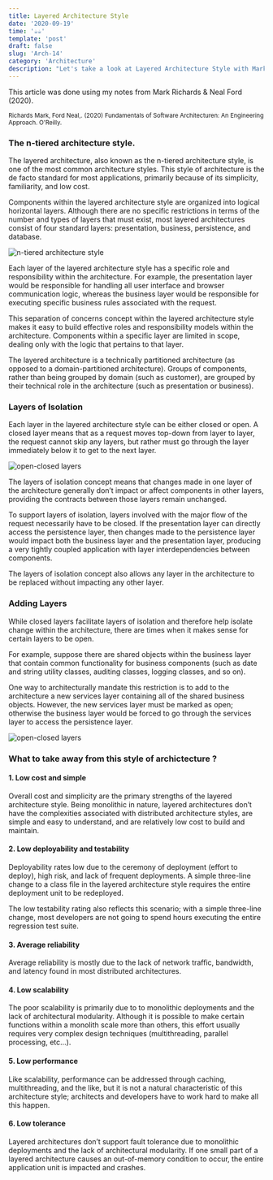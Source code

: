 ```yaml
---
title: Layered Architecture Style
date: '2020-09-19'
time: '☕️☕️'
template: 'post'
draft: false
slug: 'Arch-14'
category: 'Architecture'
description: "Let's take a look at Layered Architecture Style with Mark Richards & Neal Ford"
---
```


This article was done using my notes from Mark Richards & Neal Ford (2020).

<sub>Richards Mark, Ford Neal,. (2020) Fundamentals of Software Architecturen: An Engineering Approach. O'Reilly.</sub>

### The n-tiered architecture style.

The layered architecture, also known as the n-tiered architecture style, is
one of the most common architecture styles. This style of architecture is the
de facto standard for most applications, primarily because of its simplicity,
familiarity, and low cost.

Components within the layered architecture style are organized into logical
horizontal layers. Although there are no specific restrictions in terms of the number and types of layers that must exist, most layered architectures consist of four standard layers:
presentation, business, persistence, and database.

![n-tiered architecture style](/media/architecture/nlayers.png)

Each layer of the layered architecture style has a specific role and
responsibility within the architecture. For example, the presentation layer
would be responsible for handling all user interface and browser
communication logic, whereas the business layer would be responsible for
executing specific business rules associated with the request.

This separation of concerns concept within the layered architecture style makes it easy to build effective roles and responsibility models within the
architecture. Components within a specific layer are limited in scope,
dealing only with the logic that pertains to that layer.

The layered architecture is a technically partitioned architecture (as
opposed to a domain-partitioned architecture). Groups of components,
rather than being grouped by domain (such as customer), are grouped by
their technical role in the architecture (such as presentation or business).

### Layers of Isolation

Each layer in the layered architecture style can be either closed or open. A
closed layer means that as a request moves top-down from layer to layer,
the request cannot skip any layers, but rather must go through the layer
immediately below it to get to the next layer.

![open-closed layers](/media/architecture/opencloselayers.png)

The layers of isolation concept means that changes made in one layer of the
architecture generally don’t impact or affect components in other layers,
providing the contracts between those layers remain unchanged. 

To support layers of isolation, layers involved with the major flow of the request
necessarily have to be closed. If the presentation layer can directly access
the persistence layer, then changes made to the persistence layer would
impact both the business layer and the presentation layer, producing a very
tightly coupled application with layer interdependencies between
components.

The layers of isolation concept also allows any layer in the architecture to
be replaced without impacting any other layer.

### Adding Layers

While closed layers facilitate layers of isolation and therefore help isolate
change within the architecture, there are times when it makes sense for
certain layers to be open. 

For example, suppose there are shared objects
within the business layer that contain common functionality for business
components (such as date and string utility classes, auditing classes, logging
classes, and so on).

One way to architecturally mandate this restriction is to add to the
architecture a new services layer containing all of the shared business
objects. However, the new services layer must be
marked as open; otherwise the business layer would be forced to go through
the services layer to access the persistence layer.

![open-closed layers](/media/architecture/openlayers.png)


### What to take away from this style of archictecture ?

#### 1. Low cost and simple 

Overall cost and simplicity are the primary strengths of the layered
architecture style. Being monolithic in nature, layered architectures don’t
have the complexities associated with distributed architecture styles, are
simple and easy to understand, and are relatively low cost to build and
maintain.

#### 2. Low deployability and testability

Deployability rates low due to the ceremony of deployment (effort to
deploy), high risk, and lack of frequent deployments. A simple three-line
change to a class file in the layered architecture style requires the entire
deployment unit to be redeployed.

The low testability rating also reflects this scenario; with a simple three-line change,
most developers are not going to spend hours executing the entire
regression test suite.

#### 3. Average reliability

Average reliability is mostly due to the lack of network traffic, bandwidth, and latency found in
most distributed architectures.

#### 4. Low scalability

The poor scalability is primarily due to to monolithic deployments and the lack of
architectural modularity. Although it is possible to make certain functions
within a monolith scale more than others, this effort usually requires very
complex design techniques (multithreading, parallel processing, etc...).

#### 5. Low performance

Like scalability, performance can be addressed through caching, multithreading,
and the like, but it is not a natural characteristic of this architecture style;
architects and developers have to work hard to make all this happen.

#### 6. Low tolerance

Layered architectures don’t support fault tolerance due to monolithic
deployments and the lack of architectural modularity. If one small part of a
layered architecture causes an out-of-memory condition to occur, the entire
application unit is impacted and crashes.